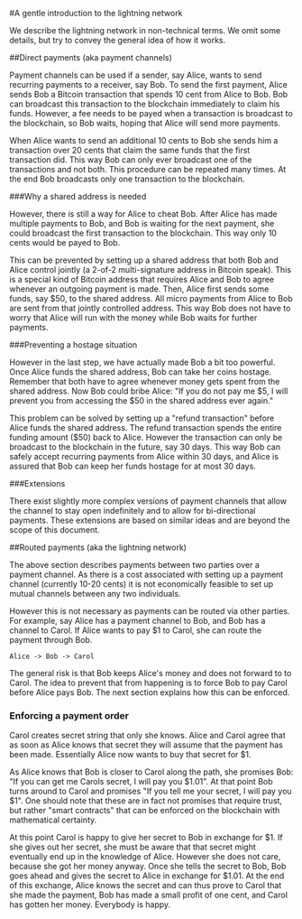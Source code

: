 #A gentle introduction to the lightning network

We describe the lightning network in non-technical terms. We omit some details, but try to convey the general idea of how it works.

##Direct payments (aka payment channels)

Payment channels can be used if a sender, say Alice, wants to send recurring payments to a receiver, say Bob. To send the first payment, Alice sends Bob a Bitcoin transaction that spends 10 cent from Alice to Bob. Bob can broadcast this transaction to the blockchain immediately to claim his funds. However, a fee needs to be payed when a transaction is broadcast to the blockchain, so Bob waits, hoping that Alice will send more payments.

When Alice wants to send an additional 10 cents to Bob she sends him a transaction over 20 cents that claim the same funds that the first transaction did. This way Bob can only ever broadcast one of the transactions and not both. This procedure can be repeated many times. At the end Bob broadcasts only one transaction to the blockchain.

###Why a shared address is needed

However, there is still a way for Alice to cheat Bob. After Alice has made multiple payments to Bob, and Bob is waiting for the next payment, she could broadcast the first transaction to the blockchain. This way only 10 cents would be payed to Bob.

This can be prevented by setting up a shared address that both Bob and Alice control jointly (a 2-of-2 multi-signature address in Bitcoin speak). This is a special kind of Bitcoin address that requires Alice and Bob to agree whenever an outgoing payment is made. Then, Alice first sends some funds, say $50, to the shared address. All micro payments from Alice to Bob are sent from that jointly controlled address. This way Bob does not have to worry that Alice will run with the money while Bob waits for further payments.

###Preventing a hostage situation

However in the last step, we have actually made Bob a bit too powerful. Once Alice funds the shared address, Bob can take her coins hostage. Remember that both have to agree whenever money gets spent from the shared address. Now Bob could bribe Alice: "If you do not pay me $5, I will prevent you from  accessing the $50 in the shared address ever again."

This problem can be solved by setting up a "refund transaction" before Alice funds the shared address. The refund transaction spends the entire funding amount ($50) back to Alice. However the transaction can only be broadcast to the blockchain in the future, say 30 days. This way Bob can safely accept recurring payments from Alice within 30 days, and Alice is assured that Bob can keep her funds hostage for at most 30 days.

###Extensions

There exist slightly more complex versions of payment channels that allow the channel to stay open indefinitely and to allow for bi-directional payments. These extensions are based on similar ideas and are beyond the scope of this document.

##Routed payments (aka the lightning network)

The above section describes payments between two parties over a payment channel. As there is a cost associated with setting up a payment channel (currently 10-20 cents) it is not economically feasible to set up mutual channels between any two individuals.

However this is not necessary as payments can be routed via other parties. For example, say Alice has a payment channel to Bob, and Bob has a channel to Carol. If Alice wants to pay $1 to Carol, she can route the payment through Bob.

	Alice -> Bob -> Carol

The general risk is that Bob keeps Alice's money and does not forward to to Carol. The idea to prevent that from happening is to force Bob to pay Carol before Alice pays Bob. The next section explains how this can be enforced.

### Enforcing a payment order

Carol creates secret string that only she knows. Alice and Carol agree that as soon as Alice knows that secret they will assume that the payment has been made. Essentially Alice now wants to buy that secret for $1.

As Alice knows that Bob is closer to Carol along the path, she promises Bob: "If you can get me Carols secret, I will pay you $1.01". At that point Bob turns around to Carol and promises "If you tell me your secret, I will pay you $1". One should note that these are in fact not promises that require trust, but rather "smart contracts" that can be enforced on the blockchain with mathematical certainty.

At this point Carol is happy to give her secret to Bob in exchange for $1. If she gives out her secret, she must be aware that that secret might eventually end up in the knowledge of Alice. However she does not care, because she got her money anyway. Once she tells the secret to Bob, Bob goes ahead and gives the secret to Alice in exchange for $1.01. At the end of this exchange, Alice knows the secret and can thus prove to Carol that she made the payment, Bob has made a small profit of one cent, and Carol has gotten her money. Everybody is happy.
